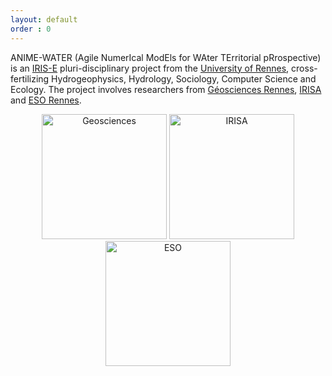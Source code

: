 ```yaml
---
layout: default
order : 0
---
```


ANIME-WATER (Agile NumerIcal ModEls for WAter TErritorial pRrospective) is an [IRIS-E](https://iris-e.univ-rennes.fr/) pluri-disciplinary project from the [University of Rennes](https://univ-rennes.fr/), cross-fertilizing Hydrogeophysics, Hydrology, Sociology, Computer Science and Ecology. The project involves researchers from [Géosciences Rennes](https://geosciences.univ-rennes.fr/), [IRISA](https://www.irisa.fr/) and [ESO Rennes](https://www.univ-rennes2.fr/structure/eso-rennes).

<center>
<img src="{{ site.baseurl }}/img/geosciences.png" alt="Geosciences" style="width: 200px;"/>
<img src="{{ site.baseurl }}/img/irisa.png" alt="IRISA" style="width: 200px;"/>
<img src="{{ site.baseurl }}/img/eso.jpeg" alt="ESO" style="width: 200px;"/>
</center>
